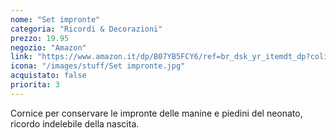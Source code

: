 ```yaml
---
nome: "Set impronte"
categoria: "Ricordi & Decorazioni"
prezzo: 19.95
negozio: "Amazon"
link: "https://www.amazon.it/dp/B07YB5FCY6/ref=br_dsk_yr_itemdt_dp?colid=3QGQUT8WCNDK0&coliid=I3E7YK7Z24GZEB&th=1"
icona: "/images/stuff/Set impronte.jpg"
acquistato: false
priorita: 3
---
```


Cornice per conservare le impronte delle manine e piedini del neonato, ricordo indelebile della nascita.
